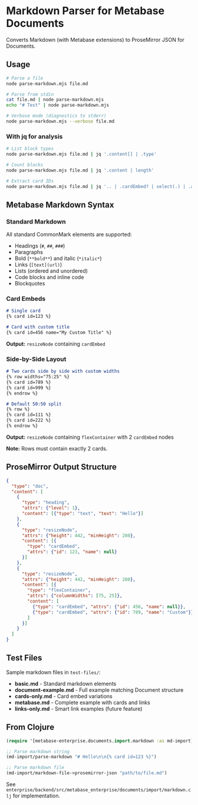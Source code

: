 # Markdown Parser for Metabase Documents

Converts Markdown (with Metabase extensions) to ProseMirror JSON for Documents.

## Usage

```bash
# Parse a file
node parse-markdown.mjs file.md

# Parse from stdin
cat file.md | node parse-markdown.mjs
echo "# Test" | node parse-markdown.mjs

# Verbose mode (diagnostics to stderr)
node parse-markdown.mjs --verbose file.md
```

### With jq for analysis

```bash
# List block types
node parse-markdown.mjs file.md | jq '.content[] | .type'

# Count blocks
node parse-markdown.mjs file.md | jq '.content | length'

# Extract card IDs
node parse-markdown.mjs file.md | jq '.. | .cardEmbed? | select(.) | .attrs.id'
```

## Metabase Markdown Syntax

### Standard Markdown

All standard CommonMark elements are supported:
- Headings (`#`, `##`, `###`)
- Paragraphs
- Bold (`**bold**`) and italic (`*italic*`)
- Links (`[text](url)`)
- Lists (ordered and unordered)
- Code blocks and inline code
- Blockquotes

### Card Embeds

```markdown
# Single card
{% card id=123 %}

# Card with custom title
{% card id=456 name="My Custom Title" %}
```

**Output:** `resizeNode` containing `cardEmbed`

### Side-by-Side Layout

```markdown
# Two cards side by side with custom widths
{% row widths="75:25" %}
{% card id=789 %}
{% card id=999 %}
{% endrow %}

# Default 50:50 split
{% row %}
{% card id=111 %}
{% card id=222 %}
{% endrow %}
```

**Output:** `resizeNode` containing `flexContainer` with 2 `cardEmbed` nodes

**Note:** Rows must contain exactly 2 cards.

## ProseMirror Output Structure

```json
{
  "type": "doc",
  "content": [
    {
      "type": "heading",
      "attrs": {"level": 1},
      "content": [{"type": "text", "text": "Hello"}]
    },
    {
      "type": "resizeNode",
      "attrs": {"height": 442, "minHeight": 280},
      "content": [{
        "type": "cardEmbed",
        "attrs": {"id": 123, "name": null}
      }]
    },
    {
      "type": "resizeNode",
      "attrs": {"height": 442, "minHeight": 280},
      "content": [{
        "type": "flexContainer",
        "attrs": {"columnWidths": [75, 25]},
        "content": [
          {"type": "cardEmbed", "attrs": {"id": 456, "name": null}},
          {"type": "cardEmbed", "attrs": {"id": 789, "name": "Custom"}}
        ]
      }]
    }
  ]
}
```

## Test Files

Sample markdown files in `test-files/`:

- **basic.md** - Standard markdown elements
- **document-example.md** - Full example matching Document structure
- **cards-only.md** - Card embed variations
- **metabase.md** - Complete example with cards and links
- **links-only.md** - Smart link examples (future feature)

## From Clojure

```clojure
(require '[metabase-enterprise.documents.import.markdown :as md-import])

;; Parse markdown string
(md-import/parse-markdown "# Hello\n\n{% card id=123 %}")

;; Parse markdown file
(md-import/markdown-file->prosemirror-json "path/to/file.md")
```

See `enterprise/backend/src/metabase_enterprise/documents/import/markdown.clj` for implementation.
